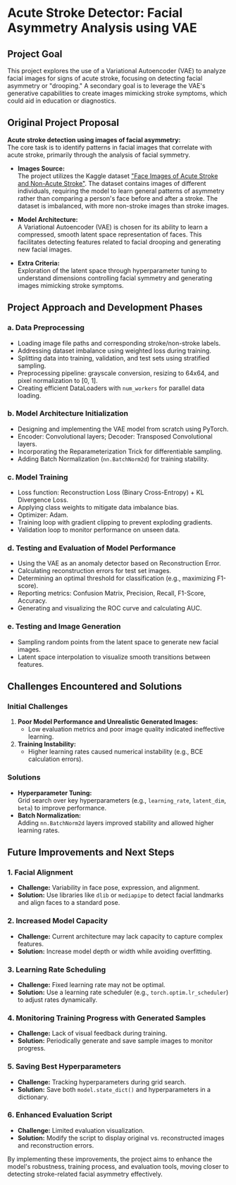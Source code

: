 # Acute Stroke Detector: Facial Asymmetry Analysis using VAE  

## Project Goal  
This project explores the use of a Variational Autoencoder (VAE) to analyze facial images for signs of acute stroke, focusing on detecting facial asymmetry or "drooping." A secondary goal is to leverage the VAE's generative capabilities to create images mimicking stroke symptoms, which could aid in education or diagnostics.  

## Original Project Proposal  
**Acute stroke detection using images of facial asymmetry:**  
The core task is to identify patterns in facial images that correlate with acute stroke, primarily through the analysis of facial symmetry.  

- **Images Source:**  
    The project utilizes the Kaggle dataset ["Face Images of Acute Stroke and Non-Acute Stroke"](https://www.kaggle.com/datasets/danish003/face-images-of-acute-stroke-and-non-acute-stroke). The dataset contains images of different individuals, requiring the model to learn general patterns of asymmetry rather than comparing a person's face before and after a stroke. The dataset is imbalanced, with more non-stroke images than stroke images.  

- **Model Architecture:**  
    A Variational Autoencoder (VAE) is chosen for its ability to learn a compressed, smooth latent space representation of faces. This facilitates detecting features related to facial drooping and generating new facial images.  

- **Extra Criteria:**  
    Exploration of the latent space through hyperparameter tuning to understand dimensions controlling facial symmetry and generating images mimicking stroke symptoms.  

## Project Approach and Development Phases  

### a. Data Preprocessing  
- Loading image file paths and corresponding stroke/non-stroke labels.  
- Addressing dataset imbalance using weighted loss during training.  
- Splitting data into training, validation, and test sets using stratified sampling.  
- Preprocessing pipeline: grayscale conversion, resizing to 64x64, and pixel normalization to [0, 1].  
- Creating efficient DataLoaders with `num_workers` for parallel data loading.  

### b. Model Architecture Initialization  
- Designing and implementing the VAE model from scratch using PyTorch.  
- Encoder: Convolutional layers; Decoder: Transposed Convolutional layers.  
- Incorporating the Reparameterization Trick for differentiable sampling.  
- Adding Batch Normalization (`nn.BatchNorm2d`) for training stability.  

### c. Model Training  
- Loss function: Reconstruction Loss (Binary Cross-Entropy) + KL Divergence Loss.  
- Applying class weights to mitigate data imbalance bias.  
- Optimizer: Adam.  
- Training loop with gradient clipping to prevent exploding gradients.  
- Validation loop to monitor performance on unseen data.  

### d. Testing and Evaluation of Model Performance  
- Using the VAE as an anomaly detector based on Reconstruction Error.  
- Calculating reconstruction errors for test set images.  
- Determining an optimal threshold for classification (e.g., maximizing F1-score).  
- Reporting metrics: Confusion Matrix, Precision, Recall, F1-Score, Accuracy.  
- Generating and visualizing the ROC curve and calculating AUC.  

### e. Testing and Image Generation  
- Sampling random points from the latent space to generate new facial images.  
- Latent space interpolation to visualize smooth transitions between features.  

## Challenges Encountered and Solutions  

### Initial Challenges  
1. **Poor Model Performance and Unrealistic Generated Images:**  
     - Low evaluation metrics and poor image quality indicated ineffective learning.  
2. **Training Instability:**  
     - Higher learning rates caused numerical instability (e.g., BCE calculation errors).  

### Solutions  
- **Hyperparameter Tuning:**  
    Grid search over key hyperparameters (e.g., `learning_rate`, `latent_dim`, `beta`) to improve performance.  
- **Batch Normalization:**  
    Adding `nn.BatchNorm2d` layers improved stability and allowed higher learning rates.  

## Future Improvements and Next Steps  

### 1. Facial Alignment  
- **Challenge:** Variability in face pose, expression, and alignment.  
- **Solution:** Use libraries like `dlib` or `mediapipe` to detect facial landmarks and align faces to a standard pose.  

### 2. Increased Model Capacity  
- **Challenge:** Current architecture may lack capacity to capture complex features.  
- **Solution:** Increase model depth or width while avoiding overfitting.  

### 3. Learning Rate Scheduling  
- **Challenge:** Fixed learning rate may not be optimal.  
- **Solution:** Use a learning rate scheduler (e.g., `torch.optim.lr_scheduler`) to adjust rates dynamically.  

### 4. Monitoring Training Progress with Generated Samples  
- **Challenge:** Lack of visual feedback during training.  
- **Solution:** Periodically generate and save sample images to monitor progress.  

### 5. Saving Best Hyperparameters  
- **Challenge:** Tracking hyperparameters during grid search.  
- **Solution:** Save both `model.state_dict()` and hyperparameters in a dictionary.  

### 6. Enhanced Evaluation Script  
- **Challenge:** Limited evaluation visualization.  
- **Solution:** Modify the script to display original vs. reconstructed images and reconstruction errors.  

By implementing these improvements, the project aims to enhance the model's robustness, training process, and evaluation tools, moving closer to detecting stroke-related facial asymmetry effectively.  
